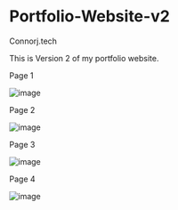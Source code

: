 # Portfolio-Website-v2

Connorj.tech

This is Version 2 of my portfolio website.


Page 1

![image](https://github.com/ConnorJ-Github/Portfolio-Website-v2/assets/149539076/625d6f37-79f7-49b9-b751-b7da7b421e98)


Page 2

![image](https://github.com/ConnorJ-Github/Portfolio-Website-v2/assets/149539076/e3d6c719-bef5-4092-9f9f-4e3756cc56f9)


Page 3 


![image](https://github.com/ConnorJ-Github/Portfolio-Website-v2/assets/149539076/703417f1-35f3-49c9-abde-bbfbb0a9dd7e)


Page 4


![image](https://github.com/ConnorJ-Github/Portfolio-Website-v2/assets/149539076/fa5e3f45-9591-493c-843c-5f98dff96a7b)



